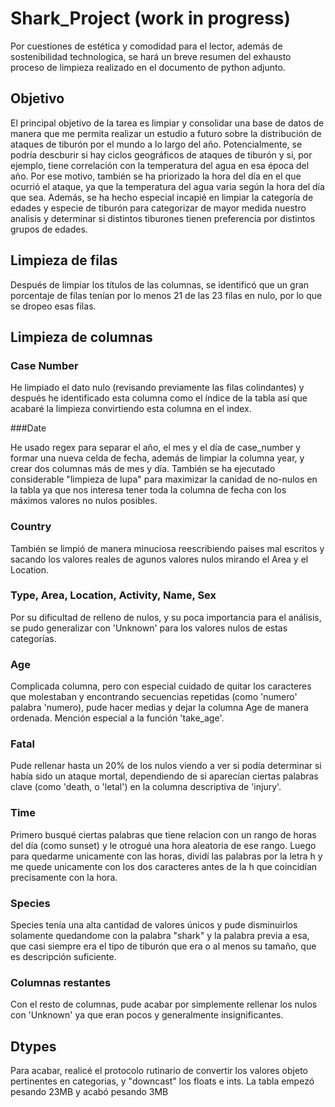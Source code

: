 # Shark_Project (work in progress)



Por cuestiones de estética y comodidad para el lector, además de sostenibilidad technologica, se hará un breve resumen del exhausto proceso de limpieza realizado en el documento de python adjunto.

## Objetivo

El principal objetivo de la tarea es limpiar y consolidar una base de datos de manera que me permita realizar un estudio a futuro sobre la distribución de ataques de tiburón por el mundo a lo largo del año.
Potencialmente, se podría descburir si hay ciclos geográficos de ataques de tiburón y si, por ejemplo, tiene correlación con la temperatura del agua en esa época del año. 
Por ese motivo, también se ha priorizado la hora del día en el que ocurrió el ataque, ya que la temperatura del agua varia según la hora del día que sea.
Además, se ha hecho especial incapié en limpiar la categoría de edades y especie de tiburón para categorizar de mayor medida nuestro analisis y determinar si distintos tiburones tienen preferencia por distintos grupos de edades.


## Limpieza de filas

Después de limpiar los títulos de las columnas, se identificó que un gran porcentaje de filas tenían por lo menos 21 de las 23 filas en nulo, por lo que se dropeo esas filas.

## Limpieza de columnas

### Case Number

He limpiado el dato nulo (revisando previamente las filas colindantes) y después he identificado esta columna como el índice de la tabla así que acabaré la limpieza convirtiendo esta columna en el index.

###Date

He usado regex para separar el año, el mes y el día de case_number y formar una nueva celda de fecha, además de limpiar la columna year, y crear dos columnas más de mes y día.
También se ha ejecutado considerable "limpieza de lupa" para maximizar la canidad de no-nulos en la tabla ya que nos interesa tener toda la columna de fecha con los máximos valores no nulos posibles.

### Country

También se limpió de manera minuciosa reescribiendo paises mal escritos y sacando los valores reales de agunos valores nulos mirando el Area y el Location.

### Type, Area, Location, Activity, Name, Sex

Por su dificultad de relleno de nulos, y su poca importancia para el análisis, se pudo generalizar con 'Unknown' para los valores nulos de estas categorías.

### Age

Complicada columna, pero con especial cuidado de quitar los caracteres que molestaban y encontrando secuencias repetidas (como 'numero' palabra 'numero), pude hacer medias y dejar la columna Age de manera ordenada.
Mención especial a la función 'take_age'.

### Fatal

Pude rellenar hasta un 20% de los nulos viendo a ver si podía determinar si había sido un ataque mortal, dependiendo de si aparecían ciertas palabras clave (como 'death, o 'letal') en la columna descriptiva de 'injury'.

### Time

Primero busqué ciertas palabras que tiene relacion con un rango de horas del día (como sunset) y le otrogué una hora aleatoria de ese rango.
Luego para quedarme unicamente con las horas, dividí las palabras por la letra h y me quede unicamente con los dos caracteres antes de la h que coincidían precisamente con la hora.

### Species 

Species tenía una alta cantidad de valores únicos y pude disminuirlos solamente quedandome con la palabra "shark" y la palabra previa a esa, que casi siempre era el tipo de tiburón que era o al menos su tamaño, que es descripción suficiente.

### Columnas restantes

Con el resto de columnas, pude acabar por simplemente rellenar los nulos con 'Unknown' ya que eran pocos y generalmente insignificantes.

## Dtypes

Para acabar, realicé el protocolo rutinario de convertir los valores objeto pertinentes en categorias, y "downcast" los floats e ints.
La tabla empezó pesando 23MB y acabó pesando 3MB

